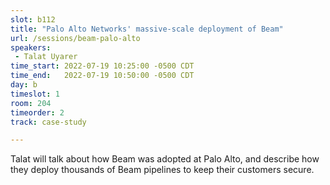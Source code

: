 ```yaml
---
slot: b112
title: "Palo Alto Networks' massive-scale deployment of Beam"
url: /sessions/beam-palo-alto
speakers:
 - Talat Uyarer
time_start: 2022-07-19 10:25:00 -0500 CDT
time_end:   2022-07-19 10:50:00 -0500 CDT
day: b
timeslot: 1
room: 204
timeorder: 2
track: case-study

---
```


Talat will talk about how Beam was adopted at Palo Alto, and describe how they deploy thousands of Beam pipelines to keep their customers secure.